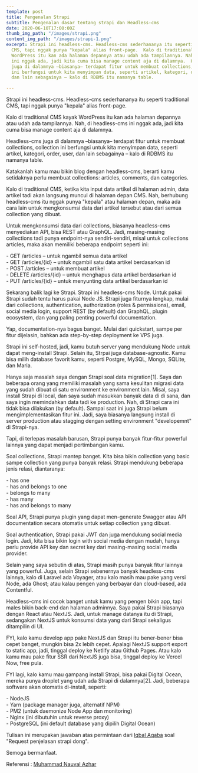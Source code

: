 ```yaml
---
template: post
title: Pengenalan Strapi
subtitle: Pengenalan dasar tentang strapi dan Headless-cms
date: 2020-06-10T17:00:00Z
thumb_img_path: "/images/strapi.png"
content_img_path: "/images/strapi-1.png"
excerpt: Strapi ini headless-cms. Headless-cms sederhananya itu seperti traditional
  CMS, tapi nggak punya "kepala" alias front-page.  Kalo di traditional CMS kayak
  WordPress itu kan ada halaman depannya atau udah ada tampilannya. Nah, di headless-cms
  ini nggak ada, jadi kita cuma bisa manage content aja di dalamnya.  Headless-cms
  juga di dalamnya –biasanya– terdapat fitur untuk membuat collections, collection
  ini berfungsi untuk kita menyimpan data, seperti artikel, kategori, order, user,
  dan lain sebagainya – kalo di RDBMS itu namanya table.

---
```

Strapi ini headless-cms. Headless-cms sederhananya itu seperti traditional CMS, tapi nggak punya "kepala" alias front-page.

Kalo di traditional CMS kayak WordPress itu kan ada halaman depannya atau udah ada tampilannya. Nah, di headless-cms ini nggak ada, jadi kita cuma bisa manage content aja di dalamnya.

Headless-cms juga di dalamnya –biasanya– terdapat fitur untuk membuat collections, collection ini berfungsi untuk kita menyimpan data, seperti artikel, kategori, order, user, dan lain sebagainya – kalo di RDBMS itu namanya table.

Katakanlah kamu mau bikin blog dengan headless-cms, berarti kamu setidaknya perlu membuat collections: articles, comments, dan categories.

Kalo di traditional CMS, ketika kita input data artikel di halaman admin, data artikel tadi akan langsung muncul di halaman depan CMS. Nah, berhubung headless-cms itu nggak punya "kepala" atau halaman depan, maka ada cara lain untuk mengkonsumsi data dari artikel tersebut atau dari semua collection yang dibuat.

Untuk mengkonsumsi data dari collections, biasanya headless-cms menyediakan API, bisa REST atau GraphQL. Jadi, masing-masing collections tadi punya endpoint-nya sendiri-sendiri, misal untuk collections articles, maka akan memiliki beberapa endpoint seperti ini:

\- GET /articles – untuk ngambil semua data artikel  
\- GET /articles/{id} – untuk ngambil satu data artikel berdasarkan id  
\- POST /articles – untuk membuat artikel  
\- DELETE /articles/{id} – untuk menghapus data artikel berdasarkan id  
\- PUT /articles/{id} – untuk menyunting data artikel berdasarkan id

Sekarang balik lagi ke Strapi. Strapi ini headless-cms Node. Untuk pakai Strapi sudah tentu harus pakai Node JS. Strapi juga fiturnya lengkap, mulai dari collections, authentication, authorization (roles & permissions), email, social media login, support REST (by default) dan GraphQL, plugin ecosystem, dan yang paling penting powerful documentation.

Yap, documentation-nya bagus banget. Mulai dari quickstart, sampe per fitur dijelasin, bahkan ada step-by-step deployment ke VPS juga.

Strapi ini self-hosted, jadi, kamu butuh server yang mendukung Node untuk dapat meng-install Strapi. Selain itu, Strpai juga database-agnostic. Kamu bisa milih database favorit kamu, seperti Postgre, MySQL, Mongo, SQLite, dan Maria.

Hanya saja masalah saya dengan Strapi soal data migration\[1\]. Saya dan beberapa orang yang memiliki masalah yang sama kesulitan migrasi data yang sudah dibuat di satu environment ke environment lain. Misal, saya install Strapi di local, dan saya sudah masukkan banyak data di di sana, dan saya ingin memindahkan data tadi ke production. Nah, di Strapi cara ini tidak bisa dilakukan (by default). Sampai saat ini juga Strapi belum mengimplementasikan fitur ini. Jadi, saya biasanya langsung install di server production atau stagging dengan setting environment "developemnt" di Strapi-nya.

Tapi, di terlepas masalah barusan, Strapi punya banyak fitur-fitur powerful lainnya yang dapat menjadi pertimbangan kamu.

Soal collections, Strapi mantep banget. Kita bisa bikin collection yang basic sampe collection yang punya banyak relasi. Strapi mendukung beberapa jenis relasi, diantaranya:

\- has one  
\- has and belongs to one  
\- belongs to many  
\- has many  
\- has and belongs to many

Soal API, Strapi punya plugin yang dapat men-generate Swagger atau API documentation secara otomatis untuk setiap collection yang dibuat.

Soal authentication, Strapi pakai JWT dan juga mendukung social media login. Jadi, kita bisa bikin login with social media dengan mudah, hanya perlu provide API key dan secret key dari masing-masing social media provider.

Selain yang saya sebutin di atas, Strapi masih punya banyak fitur lainnya yang powerful. Juga, selain Strapi sebenernya banyak headless-cms lainnya, kalo di Laravel ada Voyager, atau kalo masih mau pake yang versi Node, ada Ghost; atau kalau pengen yang berbayar dan cloud-based, ada Contentful.

Headless-cms ini cocok banget untuk kamu yang pengen bikin app, tapi males bikin back-end dan halaman adminnya. Saya pakai Strapi biasanya dengan React atau NextJS. Jadi, untuk manage datanya itu di Strapi, sedangakan NextJS untuk konsumsi data yang dari Strapi sekaligus ditampilin di UI.

FYI, kalo kamu develop app pake NextJS dan Strapi itu bener-bener bisa cepet banget, mungkin bisa 2x lebih cepet. Apalagi NextJS support export to static app, jadi, tinggal deploy ke Netlify atau Github Pages. Atau kalo kamu mau pake fitur SSR dari NextJS juga bisa, tinggal deploy ke Vercel Now, free pula.

FYI lagi, kalo kamu mau gampang install Strapi, bisa pakai Digital Ocean, mereka punya droplet yang udah ada Strapi di dalamnya\[2\]. Jadi, beberapa software akan otomatis di-install, seperti:

\- NodeJS  
\- Yarn (package manager juga, alternatif NPM)  
\- PM2 (untuk daemonize Node App dan monitoring)  
\- Nginx (ini dibutuhin untuk reverse proxy)  
\- PostgreSQL (ini default database yang dipilih Digital Ocean)

Tulisan ini merupakan jawaban atas permintaan dari [Iqbal Aqaba](https://web.facebook.com/iqbalaqaba?__tn__=%2CdK-R-R&eid=ARDNGf9kA3mzaWbd7ArdCY2pfXkS85hjBxz_JLy8VcQtFAmddDZbDWjlZdSXzCESzhCHnuAVB3Og3it5&fref=mentions "Iqbal Aqaba") soal "Request penjelasan strapi dong".

Semoga bermanfaat.

Referensi : [Muhammad Nauval Azhar](https://web.facebook.com/mhdnauvalazhar/posts/1308561539337080?comment_id=1308574236002477&reply_comment_id=1308577569335477&notif_id=1591842542254501&notif_t=feed_comment_reply)